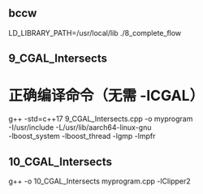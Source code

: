 bccw
-------
LD_LIBRARY_PATH=/usr/local/lib ./8_complete_flow



9_CGAL_Intersects
-------
# 正确编译命令（无需 -lCGAL）
g++ -std=c++17 9_CGAL_Intersects.cpp -o myprogram \
   -I/usr/include -L/usr/lib/aarch64-linux-gnu \
   -lboost_system -lboost_thread -lgmp -lmpfr


10_CGAL_Intersects
-------
g++ -o 10_CGAL_Intersects myprogram.cpp -lClipper2
